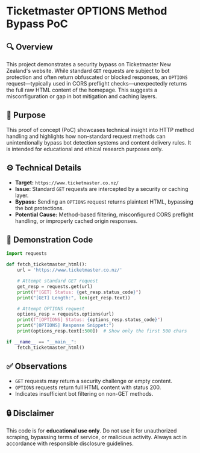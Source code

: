 # Ticketmaster OPTIONS Method Bypass PoC

## 🔍 Overview

This project demonstrates a security bypass on Ticketmaster New Zealand's website. While standard `GET` requests are subject to bot protection and often return obfuscated or blocked responses, an `OPTIONS` request—typically used in CORS preflight checks—unexpectedly returns the full raw HTML content of the homepage. This suggests a misconfiguration or gap in bot mitigation and caching layers.

## 🚧 Purpose

This proof of concept (PoC) showcases technical insight into HTTP method handling and highlights how non-standard request methods can unintentionally bypass bot detection systems and content delivery rules. It is intended for educational and ethical research purposes only.

## ⚙️ Technical Details

- **Target:** `https://www.ticketmaster.co.nz/`
- **Issue:** Standard `GET` requests are intercepted by a security or caching layer.
- **Bypass:** Sending an `OPTIONS` request returns plaintext HTML, bypassing the bot protections.
- **Potential Cause:** Method-based filtering, misconfigured CORS preflight handling, or improperly cached origin responses.

## 🧪 Demonstration Code

```python
import requests

def fetch_ticketmaster_html():
    url = 'https://www.ticketmaster.co.nz/'

    # Attempt standard GET request
    get_resp = requests.get(url)
    print(f"[GET] Status: {get_resp.status_code}")
    print("[GET] Length:", len(get_resp.text))

    # Attempt OPTIONS request
    options_resp = requests.options(url)
    print(f"[OPTIONS] Status: {options_resp.status_code}")
    print("[OPTIONS] Response Snippet:")
    print(options_resp.text[:500])  # Show only the first 500 chars

if __name__ == "__main__":
    fetch_ticketmaster_html()
```

## ✅ Observations

- `GET` requests may return a security challenge or empty content.
- `OPTIONS` requests return full HTML content with status 200.
- Indicates insufficient bot filtering on non-GET methods.

## 🔒 Disclaimer

This code is for **educational use only**. Do not use it for unauthorized scraping, bypassing terms of service, or malicious activity. Always act in accordance with responsible disclosure guidelines.

